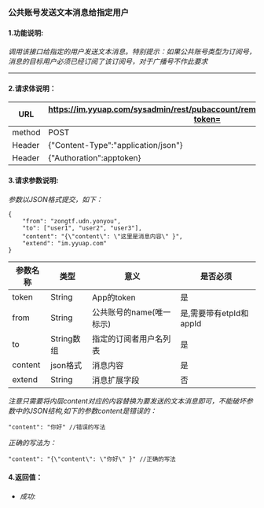 ### 公共账号发送文本消息给指定用户

#### 1.功能说明:
*调用该接口给指定的用户发送文本消息。特别提示：如果公共账号类型为订阅号，消息的目标用户必须已经订阅了该订阅号，对于广播号不作此要求*
***

#### 2.请求体说明：


|URL|https://im.yyuap.com/sysadmin/rest/pubaccount/remote/sendmessage/accurate?token=|
|----|----|
|method|POST|
|Header|{"Content-Type":"application/json"}|
|Header|{"Authoration":apptoken}|


#### 3.请求参数说明:

*参数以JSON格式提交，如下：*


	{
		"from": "zongtf.udn.yonyou",
		"to": ["user1", "user2", "user3"],
		"content": "{\"content\": \"这里是消息内容\" }",
		"extend": "im.yyuap.com"
	}


|参数名称|类型|意义|是否必须|
|----|----|----|----|
|token|String|App的token|是|
|from|String|公共账号的name(唯一标示)|是,需要带有etpId和appId|
|to|String数组|指定的订阅者用户名列表|是|
|content|json格式|消息内容|是|
|extend|String|消息扩展字段|否|

*注意只需要将内层content对应的内容替换为要发送的文本消息即可，不能破坏参数中的JSON结构,如下的参数content是错误的：*

	"content": "你好"	//错误的写法

*正确的写法为：*

	"content": "{\"content\": \"你好\" }"	//正确的写法

#### 4.返回值：

- *成功:*
